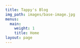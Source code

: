 ```yaml
---
title: Tappy's Blog
img_path: images/base-image.jpg
menus:
  main:
    weight: 1
    title: Home
layout: page
---
```

